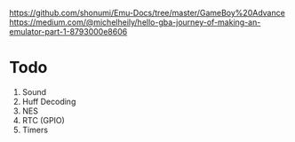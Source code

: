 https://github.com/shonumi/Emu-Docs/tree/master/GameBoy%20Advance
https://medium.com/@michelheily/hello-gba-journey-of-making-an-emulator-part-1-8793000e8606

# Todo
1. Sound
2. Huff Decoding
3. NES
4. RTC (GPIO)
5. Timers
